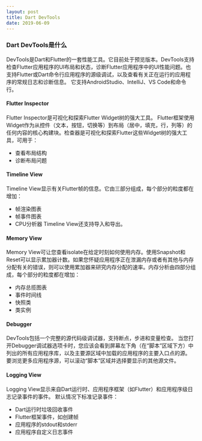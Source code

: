 ```yaml
---
layout: post
title: Dart DevTools
date: 2019-06-09
---
```


### Dart DevTools是什么
DevTools是Dart和Flutter的一套性能工具。它目前处于预览版本。DevTools支持检查Flutter应用程序的UI布局和状态，诊断Flutter应用程序中的UI性能问题。也支持Flutter或Dart命令行应用程序的源级调试，以及查看有关正在运行的应用程序的常规日志和诊断信息。
它支持AndroidStudio、IntelliJ、VS Code和命令行。

#### Flutter Inspector
Flutter Inspector是可视化和探索Flutter Widget树的强大工具。 Flutter框架使用Widget作为从控件（文本，按钮，切换等）到布局（居中，填充，行，列等）的任何内容的核心构建块。检查器是可视化和探索Flutter这些Widget树的强大工具，可用于：
* 查看布局结构
* 诊断布局问题

#### Timeline View
Timeline View显示有关Flutter帧的信息。它由三部分组成，每个部分的粒度都在增加： 
* 帧渲染图表
* 帧事件图表
* CPU分析器
Timeline View还支持导入和导出。

#### Memory View
Memory View可让您查看isolate在给定时刻如何使用内存。使用Snapshot和Reset可以显示累加器计数。如果您怀疑应用程序正在泄漏内存或者有其他与内存分配有关的错误，则可以使用累加器来研究内存分配的速率。内存分析由四部分组成，每个部分的粒度都在增加：
* 内存总揽图表
* 事件时间线 
* 快照类
* 类实例

#### Debugger
DevTools包括一个完整的源代码级调试器，支持断点，步进和变量检查。 当您打开Debugger调试器选项卡时，您应该会看到屏幕左下角（在“脚本”区域下方）中列出的所有应用程序库，以及主要源区域中加载的应用程序的主要入口点的源。 要浏览更多应用程序源，可以滚动“脚本”区域并选择要显示的其他源文件。

#### Logging View
Logging View显示来自Dart运行时、应用程序框架（如Flutter）和应用程序级日志记录事件的事件。
默认情况下标准记录事件：
* Dart运行时垃圾回收事件
* Flutter框架事件，如创建帧
* 应用程序的stdout和stderr
* 应用程序自定义日志事件
